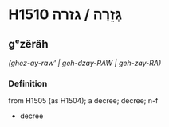 # H1510 גְּזֵרָה / גזרה

## gᵉzêrâh

_(ghez-ay-raw' | ɡeh-dzay-RAW | ɡeh-zay-RA)_

### Definition

from H1505 (as H1504); a decree; decree; n-f

- decree
